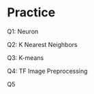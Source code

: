 # Practice  
Q1: Neuron                                          
               
Q2: K Nearest Neighbors        
                  
Q3: K-means                          
         
Q4: TF Image Preprocessing                       
        
Q5       

